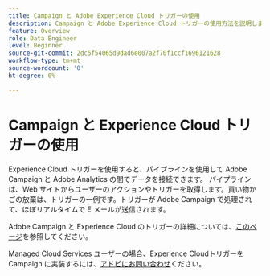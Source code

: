 ```yaml
---
title: Campaign と Adobe Experience Cloud トリガーの使用
description: Campaign と Adobe Experience Cloud トリガーの使用方法を説明します
feature: Overview
role: Data Engineer
level: Beginner
source-git-commit: 2dc5f54065d9dad6e007a2f70f1ccf1696121628
workflow-type: tm+mt
source-wordcount: '0'
ht-degree: 0%

---
```


# Campaign と Experience Cloud トリガーの使用

Experience Cloud トリガーを使用すると、パイプラインを使用して Adobe Campaign と Adobe Analytics の間でデータを接続できます。 パイプラインは、Web サイトからユーザーのアクションやトリガーを取得します。買い物かごの放棄は、トリガーの一例です。トリガーが Adobe Campaign で処理されて、ほぼリアルタイムで E メールが送信されます。

Adobe Campaign と Experience Cloud のトリガーの詳細については、[このページ](https://experienceleague.adobe.com/docs/campaign-classic/using/integrating-with-adobe-experience-cloud/experience-triggers/about-triggers.html?lang=ja)を参照してください。

Managed Cloud Services ユーザーの場合、Experience Cloudトリガーを Campaign に実装するには、[アドビにお問い合わせ](../start/campaign-faq.md#support)ください。
